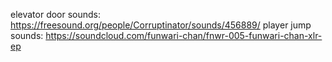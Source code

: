 elevator door sounds: https://freesound.org/people/Corruptinator/sounds/456889/
player jump sounds: https://soundcloud.com/funwari-chan/fnwr-005-funwari-chan-xlr-ep
